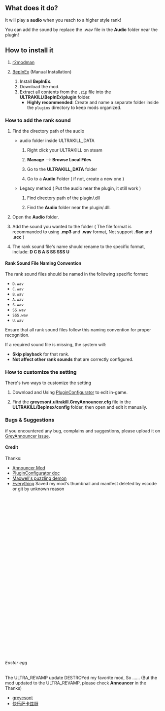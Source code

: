 ## What does it do?
It will play a **audio** when you reach to a higher style rank!

You can add the sound by replace the .wav file in the **Audio** folder near the plugin!

## How to install it
1. [r2modman](https://thunderstore.io/c/ultrakill/p/ebkr/r2modman/)

2. [BepInEx](https://thunderstore.io/c/ultrakill/p/BepInEx/BepInExPack/) (Manual Installation)

   1. Install **BepInEx**.
   2. Download the mod.
   3. Extract all contents from the `.zip` file into the **ULTRAKILL\BepInEx\plugin** folder.
      - **Highly recommended**: Create and name a separate folder inside the `plugins` directory to keep mods organized.


### How to add the rank sound
1. Find the directory path of the audio
   - audio folder inside ULTRAKILL_DATA
      1. Right click your ULTRAKILL on steam

      2. **Manage** --> **Browse Local Files**

      3. Go to the **ULTRAKILL_DATA** folder

      4. Go to a **Audio** Folder ( if not, create a new one )

   - Legacy method ( Put the audio near the plugin, it still work )
      1. Find directory path of the plugin/.dll

      2. Find the **Audio** folder near the plugin/.dll.

2. Open the **Audio** folder.

3. Add the sound you wanted to the folder ( The file format is recommanded to using **.mp3** and **.wav** format, Not support **.flac** and **.acc** )

4. The rank sound file's name should rename to the specific format, include: **D C B A S SS SSS U**   

#### Rank Sound File Naming Convention

The rank sound files should be named in the following specific format:

- `D.wav`
- `C.wav`
- `B.wav`
- `A.wav`
- `S.wav`
- `SS.wav`
- `SSS.wav`
- `U.wav`

Ensure that all rank sound files follow this naming convention for proper recognition.

If a required sound file is missing, the system will:
- **Skip playback** for that rank.
- **Not affect other rank sounds** that are correctly configured.

### How to customize the setting
There's two ways to customize the setting

1. Download and Using [PluginConfigurator](https://thunderstore.io/c/ultrakill/p/EternalsTeam/PluginConfigurator/) to edit in-game.

2. Find the **greycsont.ultrakill.GreyAnnouncer.cfg** file in the **ULTRAKILL/Beplnex/config** folder, then open and edit it manually.

### Bugs & Suggestions
if you encountered any bug, complains and suggestions, please upload it on [GreyAnnouncer issue](https://github.com/greycsont/GreyAnnouncer/issues).

#### Credit
Thanks:
- [Announcer Mod](https://www.nexusmods.com/ultrakill/mods/54)
- [PluginConfigurator doc](https://github.com/eternalUnion/UKPluginConfigurator/wiki)
- [Maxwell's puzzling demon](https://store.steampowered.com/app/2770160/)
- [Everything](https://www.voidtools.com/) Saved my mod's thumbnail and manifest deleted by vscode or git by unknown reason
<br><br><br><br><br><br><br><br><br><br><br><br><br><br><br><br><br><br><br><br><br><br><br><br><br><br><br><br><br><br><br><br>

###### Easter egg
The ULTRA_REVAMP update DESTROYed my favorite mod, So ......
(But the mod updated to the ULTRA_REVAMP, please check **Announcer** in the Thanks)
- [greycsont](https://space.bilibili.com/408475448)
- [快乐萨卡兹厨](https://space.bilibili.com/93667339)